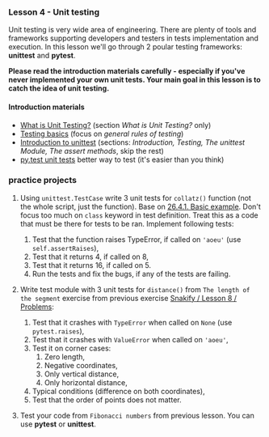 ### Lesson 4 - Unit testing
Unit testing is very wide area of engineering. There are plenty of tools and frameworks supporting developers and testers in tests implementation and execution. In this lesson we'll go through 2 poular testing frameworks: **unittest** and **pytest**.

**Please read the introduction materials carefully - especially if you've never implemented your own unit tests. Your main goal in this lesson is to catch the idea of unit testing.**

#### Introduction materials

- [What is Unit Testing?](https://code.tutsplus.com/articles/the-beginners-guide-to-unit-testing-what-is-unit-testing--wp-25728) (section *What is Unit Testing?* only)
- [Testing basics](http://docs.python-guide.org/en/latest/writing/tests/) (focus on *general rules of testing*)
- [Introduction to unittest](http://www.voidspace.org.uk/python/articles/introduction-to-unittest.shtml) (sections: *Introduction, Testing, The unittest Module, The assert methods*, skip the rest)
- [py.test unit tests](https://docs.pytest.org/en/latest/getting-started.html#getstarted) better way to test (it's easier than you think)

### practice projects

1. Using `unittest.TestCase` write 3 unit tests for `collatz()` function (not the whole script, just the function). Base on [26.4.1. Basic example](https://docs.python.org/3.6/library/unittest.html#basic-example). Don't focus too much on `class` keyword in test definition. Treat this as a code that must be there for tests to be ran. Implement following tests:
    1. Test that the function raises TypeError, if called on `'aoeu'` 
       (use `self.assertRaises`),
    1. Test that it returns 4, if called on 8,
    1. Test that it returns 16, if called on 5.
    1. Run the tests and fix the bugs, if any of the tests are failing. 
        
2. Write test module with 3 unit tests for `distance()` from `The length of the segment` exercise from previous
   exercise [Snakify / Lesson 8 / Problems](https://snakify.org/lessons/functions/problems/):
    1. Test that it crashes with `TypeError` when called on `None` (use `pytest.raises`),
    1. Test that it crashes with `ValueError` when called on `'aoeu'`,
    1. Test it on corner cases:
        1. Zero length,
        1. Negative coordinates,
        1. Only vertical distance,
        1. Only horizontal distance,
    1. Typical conditions (difference on both coordinates),
    1. Test that the order of points does not matter.

3. Test your code from `Fibonacci numbers` from previous lesson. You can use **pytest** or **unittest**.
